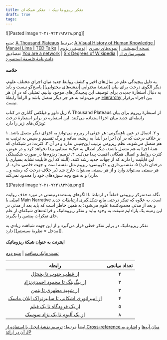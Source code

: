 ```yaml
---
title: تفکر ریزوماتیک - تفکر شبکه‌ای
draft: true
tags:
---
```


![[Pasted image ۲۰۲۱۰۹۲۴۱۹۲۸۲۸.png]]

منبع: [A Thousand Plateaus](https://en.wikipedia.org/wiki/A_Thousand_Plateaus "A Thousand Plateaus")
مرتبط:  [A Visual History of Human Knowledge | Manuel Lima | TED Talks](https://www.ted.com/talks/manuel_lima_a_visual_history_of_human_knowledge)‍ | [نسخه انیمیشنی](https://www.youtube.com/watch?v=nJmGrNdJ5Gw) | [نمونه‌های بصری](https://bumblenut.com/drawing/art/plateaus/index.shtml) | [توصیف ریزوم](http://mediatheorymemphis2012.blogspot.com)
مصادیق: [You are a network](https://aeon.co/essays/the-self-is-not-singular-but-a-fluid-network-of-identities) | [Six Degrees of Wikipedia](https://sixdegreesofwikipedia.com/) | [تصویرسازی از دانش‌نامهٔ فلسفهٔ استنفورد](https://www.visualizingsep.com) 

#### خلاصه

به دلیل پیچیدگی علم در سال‌های اخیر و کشف روابط جدید میان اجزای مختلف علوم، دیگر الگوی درخت برای بیان [[نقشهٔ محتوایی |نقشه‌های محتوایی]] پاسخ‌گو نیست و باید به دنبال استعارهٔ جدیدی برای توصیف این پیچیدگی‌های موجود بیابیم. تمثیلی که در آن هر جز می‌تواند به هر جز دیگر متصل باشد و الزاماً رابطهٔ [Hierarchy](https://www.merriam-webster.com/dictionary/hierarchy) بین اجزاء برقرار نیست.

ژیل دلوز و فیلکس گاتاری در کتاب A Thousand Plateaus از استعارهٔ ریزوم برای بیان رابطه‌ای جدید میان اجزا استفاده می‌کنند. این استعاره در برابر استعارهٔ درخت ویژگی‌های زیر را دارد:

۱ و ۲. اتصال در عین ناهمگونی: هر جزئی از ریزوم می‌تواند به اجزای دیگر متصل باشد. بر خلاف درخت که در آن اجزا در ابتدا به ریشه، ساقه و برگ تقسیم و سپس به ترتیب به هم متصل می‌شوند، نظم ریزومی ترتیب این‌چنینی ندارد و در آن 
۳. کثرت: در شبکه‌ای که همهٔ اجزا به هم متصل باشند، دیگر اتصال به «یک» معنایی پیدا نخواهد کرد و در عوض، کثرت روابط و اتصال همگانی اهمیت پیدا می‌کند.
۴. ترمیم: ریزوم‌ها در صورت شکستگی این قابلیت را دارند که از جهات جدید رشد کنند. (البته که این قابلیت تشابه بسیاری با درختان دارد)
۵. نقشه‌برداری و دکوپیسی: ریزوم مثل نقشه است و جهت خاصی ندارد. از هر سمتی می‌تواند وارد و از هر سمتی می‌توان خارج شد (بر خلاف درخت که ریشه و... دارد) و به هیچ وجه سوژه‌های خود را محدود نمی‌کند.


![[Pasted image ۲۰۲۱۰۹۲۴۱۸۳۲۵۵.png]]

نگاه ضدتمرکز ریزومی قطعاً در ارتباط با الگوهای پست‌مدرنیستی در مورد حذف روایت اصلی یا Main Narrative است. به علاوه که تفکر درختی مانع شکل‌گیری ارتباطات جدید و بعد از مدتی محدودکنندهٔ علوم می‌شود؛ به همین خاطر است که باید بعد از مدتی در این زمینه یک پارادایم شیفت به وجود بیاید و تفکر ریزوماتیک و قرائت‌های شبکه‌ای از علم جای تفکرات پیشین را بگیرند.

تفکر ریزوماتیک در برابر تفکر خطی قرار می‌گیرد و از این جهت شباهت زیادی به [[مدخل × نظریهٔ سیستم]] دارد.



#### اینترنت به عنوان شبکهٔ ریزوماتیک

[تست مایکروسافت](https://en.wikinews.org/wiki/Microsoft_study_proves_six_degrees_of_separation) | [منبع دوم](https://www.theguardian.com/technology/2008/aug/03/internet.email)


|                                                                        رابطه                                                                         | تعداد میانجی |
|:----------------------------------------------------------------------------------------------------------------------------------------------------:|:------------:|
|                         [از قطب جنوب تا یخچال](https://www.sixdegreesofwikipedia.com/?source=Antarctica&target=Refrigerator)                         |      ۲       |
|               [از بیگ‌بنگ تا محمود احمدی‌نژاد](https://www.sixdegreesofwikipedia.com/?source=Big%20Bang&target=Mahmoud%20Ahmadinejad)                |      ۳       |
|                       [از شهید مطهری تا بتمن](https://www.sixdegreesofwikipedia.com/?source=Morteza%20Motahhari&target=Batman)                       |      ۳       |
|       [از امپراتوری اشکانی تا سایبرتراک ایلان ماسک](https://www.sixdegreesofwikipedia.com/?source=Parthian%20Empire&target=Tesla%20Cybertruck)       |      ۴       |
| [از یک فرودگاه تا یک فیلم](https://www.sixdegreesofwikipedia.com/?source=Maupertus-sur-Mer%20Airfield&target=Hara%20Hara%20Mahadevaki) |      ۵       |
|         [از یک آلبوم تا یک نژاد سوسک](https://www.sixdegreesofwikipedia.com/?source=Alloy%20(Skepticism%20album)&target=Cacostola%20strandi)         |      ۸       |

ایضاً مرتبط: [ترسیم نقشهٔ انجیل با استفاده از Cross-reference میان آیه‌ها](https://www.chrisharrison.net/index.php/Visualizations/BibleViz) و [اشاره به آن در ارائهٔ JP](https://www.youtube.com/watch?v=f-wWBGo6a2w&t=4300s)